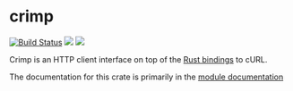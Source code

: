 crimp
=====

[![Build Status](https://travis-ci.org/tazjin/crimp.svg?branch=master)](https://travis-ci.org/tazjin/crimp)
[![](https://img.shields.io/crates/v/maud.svg)](https://crates.io/crates/crimp)
[![](https://docs.rs/crimp/badge.svg)](https://docs.rs/crimp)

Crimp is an HTTP client interface on top of the [Rust bindings][] to
cURL.

The documentation for this crate is primarily in the [module
documentation][]

[Rust bindings]: https://docs.rs/curl
[module documentation]: https://docs.rs/crimp
